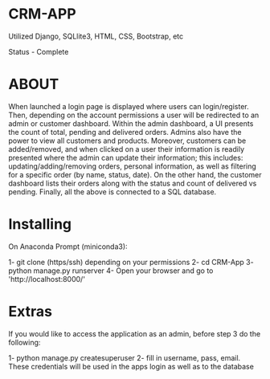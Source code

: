 # CRM-APP

Utilized Django, SQLlite3, HTML, CSS, Bootstrap, etc

Status - Complete

# ABOUT
When launched a login page is displayed where users can login/register. Then, depending on the account permissions a user will be redirected to an admin or customer dashboard. Within the admin dashboard, a UI presents the count of total, pending and delivered orders. Admins also have the power to view all customers and products. Moreover, customers can be added/removed, and when clicked on a user their information is readily presented where the admin can update their information; this includes: updating/adding/removing orders, personal information, as well as filtering for a specific order (by name, status, date). On the other hand, the customer dashboard lists their orders along with the status and count of delivered vs pending. Finally, all the above is connected to a SQL database.

# Installing 

On Anaconda Prompt (miniconda3):

1- git clone (https/ssh) depending on your permissions
2- cd CRM-App
3- python manage.py runserver
4- Open your browser and go to 'http://localhost:8000/'

# Extras

If you would like to access the application as an admin, before step 3 do the following:

1- python manage.py createsuperuser
2- fill in username, pass, email. These credentials will be used in the apps login as well as to the database


